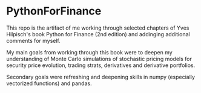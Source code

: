 # PythonForFinance

This repo is the artifact of me working through selected chapters of Yves Hilpisch's book Python for Finance (2nd edition)
and addinging additional comments for myself.

My main goals from working through this book were to deepen my understanding of Monte Carlo simulations of stochastic
pricing models for security price evolution, trading strats, derivatives and derivative portfolios.

Secondary goals were refreshing and deepening skills in numpy (especially vectorized functions) and pandas.
